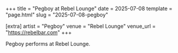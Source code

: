 +++
title = "Pegboy at Rebel Lounge"
date = 2025-07-08
template = "page.html"
slug = "2025-07-08-pegboy"

[extra]
artist = "Pegboy"
venue = "Rebel Lounge"
venue_url = "https://rebelbar.com"
+++

Pegboy performs at Rebel Lounge.
